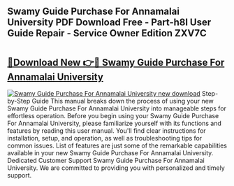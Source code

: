 ## Swamy Guide Purchase For Annamalai University PDF Download Free - Part-h8l User Guide Repair - Service Owner Edition ZXV7C

# <h2><a href="http://bc813.oget.top/?id=Swamy+Guide+Purchase+For+Annamalai+University">🔗Download New 👉🔴 Swamy Guide Purchase For Annamalai University</a></h2>

[![Swamy Guide Purchase For Annamalai University new download](https://i.imgur.com/5g1atiW.png)](http://bc813.oget.top/?id=Swamy+Guide+Purchase+For+Annamalai+University)
Step-by-Step Guide This manual breaks down the process of using your new Swamy Guide Purchase For Annamalai University into manageable steps for effortless operation. Before you begin using your Swamy Guide Purchase For Annamalai University, please familiarize yourself with its functions and features by reading this user manual. You'll find clear instructions for installation, setup, and operation, as well as troubleshooting tips for common issues. List of features are just some of the remarkable capabilities available in your new Swamy Guide Purchase For Annamalai University. Dedicated Customer Support Swamy Guide Purchase For Annamalai University. We are committed to providing you with personalized and timely support.
